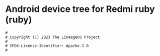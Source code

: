 # Android device tree for Redmi ruby (ruby)

```
#
# Copyright (C) 2023 The LineageOS Project
#
# SPDX-License-Identifier: Apache-2.0
#
```
